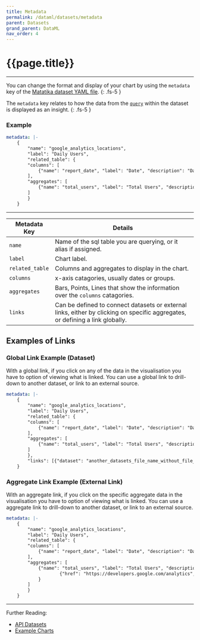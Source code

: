 ```yaml
---
title: Metadata
permalink: /dataml/datasets/metadata
parent: Datasets
grand_parent: DataML 
nav_order: 4
---
```


# {{page.title}}

---

You can change the format and display of your chart by using the `metadata` key of the [Matatika dataset YAML file]({{site.baseurl}}/dataml/datasets/dataset-yaml).
{: .fs-5 }

The `metadata` key relates to how the data from the [`query`](query) within the dataset is displayed as an insight.
{: .fs-5 }

### Example

```yaml
metadata: |-
    {
        "name": "google_analytics_locations",
        "label": "Daily Users",
        "related_table": {
        "columns": [
            {"name": "report_date", "label": "Date", "description": "Date"}
        ], 
        "aggregates": [
            {"name": "total_users", "label": "Total Users", "description": "Total Users"}
        ]
        }
    }
```

---

Metadata Key | Details
------------ | -------
`name` | Name of the sql table you are querying, or it alias if assigned.
`label` | Chart label.
`related_table` | Columns and aggregates to display in the chart.
`columns` | x-axis catagories, usually dates or groups.
`aggregates` | Bars, Points, Lines that show the information over the `columns` catagories.
`links` | Can be defined to connect datasets or external links, either by clicking on specific aggregates, or defining a link globally.


## Examples of Links

### Global Link Example (Dataset)

With a global link, if you click on any of the data in the visualisation you have to option of viewing what is linked. You can use a global link to drill-down to another dataset, or link to an external source.

```yaml
metadata: |-
    {
        "name": "google_analytics_locations",
        "label": "Daily Users",
        "related_table": {
        "columns": [
            {"name": "report_date", "label": "Date", "description": "Date"}
        ], 
        "aggregates": [
            {"name": "total_users", "label": "Total Users", "description": "Total Users"}
        ]
        },
        "links": [{"dataset": "another_datasets_file_name_without_file_extension"}]
    }
```

### Aggregate Link Example (External Link)

With an aggregate link, if you click on the specific aggregate data in the visualisation you have to option of viewing what is linked. You can use a aggregate link to drill-down to another dataset, or link to an external source.

```yaml
metadata: |-
    {
        "name": "google_analytics_locations",
        "label": "Daily Users",
        "related_table": {
        "columns": [
            {"name": "report_date", "label": "Date", "description": "Date"}
        ], 
        "aggregates": [
            {"name": "total_users", "label": "Total Users", "description": "Total Users", "links": [
                    {"href": "https://developers.google.com/analytics", "target": "_blank"}]
            }
        ]
        }
    }
```
---

Further Reading: 

- [API Datasets]({{site.baseurl}}/api/resources/datasets)
- [Example Charts](basic-examples)